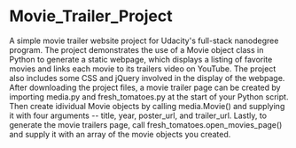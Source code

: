 # Movie_Trailer_Project
A simple movie trailer website project for Udacity's full-stack nanodegree program. The project demonstrates the use of a 
Movie object class in Python to generate a static webpage, which displays a listing of favorite movies and links each movie to 
its trailers video on YouTube. The project also includes some CSS and jQuery involved in the display of the webpage.
After downloading the project files, a movie trailer page can be created by importing media.py and fresh_tomatoes.py at the 
start of your Python script. Then create idividual Movie objects by calling media.Movie() and supplying it with four arguments 
-- title, year, poster_url, and trailer_url. Lastly, to generate the movie trailers page, call fresh_tomatoes.open_movies_page() 
and supply it with an array of the movie objects you created.
